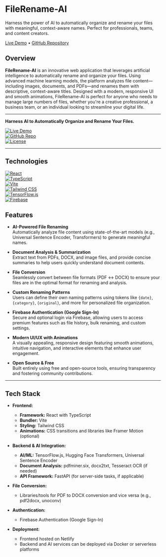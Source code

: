 # FileRename-AI

Harness the power of AI to automatically organize and rename your files with meaningful, context-aware names. Perfect for professionals, teams, and content creators.

[Live Demo](https://filerename.netlify.app) • [GitHub Repository](https://github.com/MehtabAsHellic/FileRename-AI)

## Overview

**FileRename-AI** is an innovative web application that leverages artificial intelligence to automatically rename and organize your files. Using advanced machine learning models, the platform analyzes file content—including images, documents, and PDFs—and renames them with descriptive, context-aware titles. Designed with a modern, responsive UI and smooth animations, FileRename-AI is perfect for anyone who needs to manage large numbers of files, whether you're a creative professional, a business team, or an individual looking to streamline your digital life.

---
**Harness AI to Automatically Organize and Rename Your Files.**

[![Live Demo](https://img.shields.io/badge/Live-Demo-brightgreen)](https://filerename.netlify.app)  
[![GitHub Repo](https://img.shields.io/badge/GitHub-Repo-blue)](https://github.com/MehtabAsHellic/FileRename-AI)  
[![License](https://img.shields.io/badge/License-MIT-yellow)](LICENSE)

---

## Technologies

[![React](https://img.shields.io/badge/React-17.0.2-blue?logo=react)](https://reactjs.org)  
[![TypeScript](https://img.shields.io/badge/TypeScript-4.5-blue?logo=typescript)](https://www.typescriptlang.org)  
[![Vite](https://img.shields.io/badge/Vite-2.9.0-ff69b4?logo=vite)](https://vitejs.dev)  
[![Tailwind CSS](https://img.shields.io/badge/Tailwind_CSS-2.2.19-teal?logo=tailwind-css)](https://tailwindcss.com)  
[![TensorFlow.js](https://img.shields.io/badge/TensorFlow.js-3.0.0-orange?logo=tensorflow)](https://www.tensorflow.org/js)  
[![Firebase](https://img.shields.io/badge/Firebase-9.6.1-yellow?logo=firebase)](https://firebase.google.com)


## Features

- **AI-Powered File Renaming**  
  Automatically analyze file content using state-of-the-art models (e.g., Universal Sentence Encoder, Transformers) to generate meaningful names.

- **Document Analysis & Summarization**  
  Extract text from PDFs, DOCX, and image files, and provide concise summaries to help users quickly understand document contents.

- **File Conversion**  
  Seamlessly convert between file formats (PDF ↔ DOCX) to ensure your files are in the optimal format for renaming and analysis.

- **Custom Renaming Patterns**  
  Users can define their own naming patterns using tokens like `{date}`, `{category}`, `{original}`, and more for personalized file organization.

- **Firebase Authentication (Google Sign-In)**  
  Secure and optional login via Firebase, allowing users to access premium features such as file history, bulk renaming, and custom settings.

- **Modern UI/UX with Animations**  
  A visually appealing, responsive design featuring smooth animations, intuitive navigation, and interactive elements that enhance user engagement.

- **Open Source & Free**  
  Built entirely using free and open-source tools, ensuring transparency and fostering community contributions.

---

## Tech Stack

- **Frontend:**  
  - **Framework:** React with TypeScript  
  - **Bundler:** Vite  
  - **Styling:** Tailwind CSS  
  - **Animations:** CSS transitions and libraries like Framer Motion (optional)

- **Backend & AI Integration:**  
  - **AI/ML:** TensorFlow.js, Hugging Face Transformers, Universal Sentence Encoder  
  - **Document Analysis:** pdfminer.six, docx2txt, Tesseract OCR (if needed)  
  - **API Framework:** FastAPI (for server-side tasks, if applicable)

- **File Conversion:**  
  - Libraries/tools for PDF to DOCX conversion and vice versa (e.g., pdf2docx, unoconv)

- **Authentication:**  
  - Firebase Authentication (Google Sign-In)

- **Deployment:**  
  - Frontend hosted on Netlify  
  - Backend and AI services can be deployed via Docker or serverless platforms
